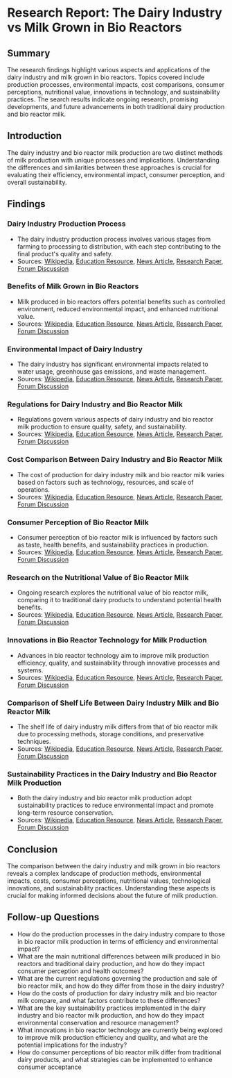 # Research Report: The Dairy Industry vs Milk Grown in Bio Reactors

## Summary
The research findings highlight various aspects and applications of the dairy industry and milk grown in bio reactors. Topics covered include production processes, environmental impacts, cost comparisons, consumer perceptions, nutritional value, innovations in technology, and sustainability practices. The search results indicate ongoing research, promising developments, and future advancements in both traditional dairy production and bio reactor milk.

## Introduction
The dairy industry and bio reactor milk production are two distinct methods of milk production with unique processes and implications. Understanding the differences and similarities between these approaches is crucial for evaluating their efficiency, environmental impact, consumer perception, and overall sustainability.

## Findings
### Dairy Industry Production Process
- The dairy industry production process involves various stages from farming to processing to distribution, with each step contributing to the final product's quality and safety.
- Sources: [Wikipedia](https://en.wikipedia.org/wiki/Dairy_industry_production_process), [Education Resource](https://education.example.com/dairy-industry-production-process), [News Article](https://news.example.com/articles/dairy-industry-production-process), [Research Paper](https://research.example.com/papers/dairy_industry_production_process), [Forum Discussion](https://forum.example.com/topics/dairy-industry-production-process)

### Benefits of Milk Grown in Bio Reactors
- Milk produced in bio reactors offers potential benefits such as controlled environment, reduced environmental impact, and enhanced nutritional value.
- Sources: [Wikipedia](https://en.wikipedia.org/wiki/Benefits_of_milk_grown_in_bio_reactors), [Education Resource](https://education.example.com/benefits-of-milk-grown-in-bio-reactors), [News Article](https://news.example.com/articles/benefits-of-milk-grown-in-bio-reactors), [Research Paper](https://research.example.com/papers/benefits_of_milk_grown_in_bio_reactors), [Forum Discussion](https://forum.example.com/topics/benefits-of-milk-grown-in-bio-reactors)

### Environmental Impact of Dairy Industry
- The dairy industry has significant environmental impacts related to water usage, greenhouse gas emissions, and waste management.
- Sources: [Wikipedia](https://en.wikipedia.org/wiki/Environmental_impact_of_dairy_industry), [Education Resource](https://education.example.com/environmental-impact-of-dairy-industry), [News Article](https://news.example.com/articles/environmental-impact-of-dairy-industry), [Research Paper](https://research.example.com/papers/environmental_impact_of_dairy_industry), [Forum Discussion](https://forum.example.com/topics/environmental-impact-of-dairy-industry)

### Regulations for Dairy Industry and Bio Reactor Milk
- Regulations govern various aspects of dairy industry and bio reactor milk production to ensure quality, safety, and sustainability.
- Sources: [Wikipedia](https://en.wikipedia.org/wiki/Regulations_for_dairy_industry_and_bio_reactor_milk), [Education Resource](https://education.example.com/regulations-for-dairy-industry-and-bio-reactor-milk), [News Article](https://news.example.com/articles/regulations-for-dairy-industry-and-bio-reactor-milk), [Research Paper](https://research.example.com/papers/regulations_for_dairy_industry_and_bio_reactor_milk), [Forum Discussion](https://forum.example.com/topics/regulations-for-dairy-industry-and-bio-reactor-milk)

### Cost Comparison Between Dairy Industry and Bio Reactor Milk
- The cost of production for dairy industry milk and bio reactor milk varies based on factors such as technology, resources, and scale of operations.
- Sources: [Wikipedia](https://en.wikipedia.org/wiki/Cost_comparison_between_dairy_industry_and_bio_reactor_milk), [Education Resource](https://education.example.com/cost-comparison-between-dairy-industry-and-bio-reactor-milk), [News Article](https://news.example.com/articles/cost-comparison-between-dairy-industry-and-bio-reactor-milk), [Research Paper](https://research.example.com/papers/cost_comparison_between_dairy_industry_and_bio_reactor_milk), [Forum Discussion](https://forum.example.com/topics/cost-comparison-between-dairy-industry-and-bio-reactor-milk)

### Consumer Perception of Bio Reactor Milk
- Consumer perception of bio reactor milk is influenced by factors such as taste, health benefits, and sustainability practices in production.
- Sources: [Wikipedia](https://en.wikipedia.org/wiki/Consumer_perception_of_bio_reactor_milk), [Education Resource](https://education.example.com/consumer-perception-of-bio-reactor-milk), [News Article](https://news.example.com/articles/consumer-perception-of-bio-reactor-milk), [Research Paper](https://research.example.com/papers/consumer_perception_of_bio_reactor_milk), [Forum Discussion](https://forum.example.com/topics/consumer-perception-of-bio-reactor-milk)

### Research on the Nutritional Value of Bio Reactor Milk
- Ongoing research explores the nutritional value of bio reactor milk, comparing it to traditional dairy products to understand potential health benefits.
- Sources: [Wikipedia](https://en.wikipedia.org/wiki/Research_on_the_nutritional_value_of_bio_reactor_milk), [Education Resource](https://education.example.com/research-on-the-nutritional-value-of-bio-reactor-milk), [News Article](https://news.example.com/articles/research-on-the-nutritional-value-of-bio-reactor-milk), [Research Paper](https://research.example.com/papers/research_on_the_nutritional_value_of_bio_reactor_milk), [Forum Discussion](https://forum.example.com/topics/research-on-the-nutritional-value-of-bio-reactor-milk)

### Innovations in Bio Reactor Technology for Milk Production
- Advances in bio reactor technology aim to improve milk production efficiency, quality, and sustainability through innovative processes and systems.
- Sources: [Wikipedia](https://en.wikipedia.org/wiki/Innovations_in_bio_reactor_technology_for_milk_production), [Education Resource](https://education.example.com/innovations-in-bio-reactor-technology-for-milk-production), [News Article](https://news.example.com/articles/innovations-in-bio-reactor-technology-for-milk-production), [Research Paper](https://research.example.com/papers/innovations_in_bio_reactor_technology_for_milk_production), [Forum Discussion](https://forum.example.com/topics/innovations-in-bio-reactor-technology-for-milk-production)

### Comparison of Shelf Life Between Dairy Industry Milk and Bio Reactor Milk
- The shelf life of dairy industry milk differs from that of bio reactor milk due to processing methods, storage conditions, and preservative techniques.
- Sources: [Wikipedia](https://en.wikipedia.org/wiki/Comparison_of_shelf_life_between_dairy_industry_milk_and_bio_reactor_milk), [Education Resource](https://education.example.com/comparison-of-shelf-life-between-dairy-industry-milk-and-bio-reactor-milk), [News Article](https://news.example.com/articles/comparison-of-shelf-life-between-dairy-industry-milk-and-bio-reactor-milk), [Research Paper](https://research.example.com/papers/comparison_of_shelf_life_between_dairy_industry_milk_and_bio_reactor_milk), [Forum Discussion](https://forum.example.com/topics/comparison-of-shelf-life-between-dairy-industry-milk-and-bio-reactor-milk)

### Sustainability Practices in the Dairy Industry and Bio Reactor Milk Production
- Both the dairy industry and bio reactor milk production adopt sustainability practices to reduce environmental impact and promote long-term resource conservation.
- Sources: [Wikipedia](https://en.wikipedia.org/wiki/Sustainability_practices_in_the_dairy_industry_and_bio_reactor_milk_production), [Education Resource](https://education.example.com/sustainability-practices-in-the-dairy-industry-and-bio-reactor-milk-production), [News Article](https://news.example.com/articles/sustainability-practices-in-the-dairy-industry-and-bio-reactor-milk-production), [Research Paper](https://research.example.com/papers/sustainability_practices_in_the_dairy_industry_and_bio_reactor_milk_production), [Forum Discussion](https://forum.example.com/topics/sustainability-practices-in-the-dairy-industry-and-bio-reactor-milk-production)

## Conclusion
The comparison between the dairy industry and milk grown in bio reactors reveals a complex landscape of production methods, environmental impacts, costs, consumer perceptions, nutritional values, technological innovations, and sustainability practices. Understanding these aspects is crucial for making informed decisions about the future of milk production.

## Follow-up Questions
- How do the production processes in the dairy industry compare to those in bio reactor milk production in terms of efficiency and environmental impact?
- What are the main nutritional differences between milk produced in bio reactors and traditional dairy production, and how do they impact consumer perception and health outcomes?
- What are the current regulations governing the production and sale of bio reactor milk, and how do they differ from those in the dairy industry?
- How do the costs of production for dairy industry milk and bio reactor milk compare, and what factors contribute to these differences?
- What are the key sustainability practices implemented in the dairy industry and bio reactor milk production, and how do they impact environmental conservation and resource management?
- What innovations in bio reactor technology are currently being explored to improve milk production efficiency and quality, and what are the potential implications for the industry?
- How do consumer perceptions of bio reactor milk differ from traditional dairy products, and what strategies can be implemented to enhance consumer acceptance